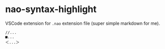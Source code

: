 # nao-syntax-highlight

VSCode extension for `.nao` extension file (super simple markdown for me).

```
//...
■...
＜...＞
```
